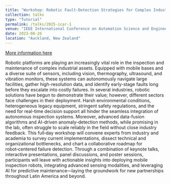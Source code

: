 ```yaml
---
title: "Workshop: Robotic Fault-Detection Strategies for Complex Industrial Contexts"
collection: talks
type: "Tutorial"
permalink: /talks/2025-icar-1
venue: "IEEE International Conference on Automation Science and Engineering (CASE)"
date: 2023-08-26
location: "Auckland, New Zealand"
---
```


[More information here](https://icar2025.inaut.unsj.edu.ar/index.php)

Robotic platforms are playing an increasingly vital role in the inspection and maintenance of complex industrial assets. Equipped with mobile bases and a diverse suite of sensors, including vision, thermography, ultrasound, and vibration monitors, these systems can autonomously navigate large facilities, gather high-resolution data, and identify early-stage faults long before they escalate into costly failures. In several industries, robotic solutions have begun to demonstrate their value; however, different sectors face challenges in their deployment. Harsh environmental conditions, heterogeneous legacy equipment, stringent safety regulations, and the need for real-time decision support all hinder the seamless integration of autonomous inspection systems. Moreover, advanced data-fusion algorithms and AI-driven anomaly-detection methods, while promising in the lab, often struggle to scale reliably in the field without close industry feedback. 
This full‑day workshop will convene experts from industry and academia to survey current implementations, dissect technical and organizational bottlenecks, and chart a collaborative roadmap for robot‑centered failure detection. Through a combination of keynote talks, interactive presentations, panel discussions, and poster sessions, participants will leave with actionable insights into deploying mobile inspection robots, integrating advanced sensing modalities, and leveraging AI for predictive maintenance—laying the groundwork for new partnerships throughout Latin America and beyond.

